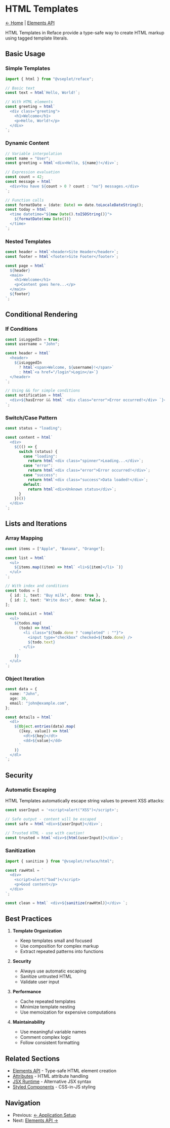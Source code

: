 # HTML Templates

[← Home](../readme.md) | [Elements API](./elements.md)

HTML Templates in Reface provide a type-safe way to create HTML markup using tagged template literals.

## Basic Usage

### Simple Templates

```typescript
import { html } from "@vseplet/reface";

// Basic text
const text = html`Hello, World!`;

// With HTML elements
const greeting = html`
  <div class="greeting">
    <h1>Welcome</h1>
    <p>Hello, World!</p>
  </div>
`;
```

### Dynamic Content

```typescript
// Variable interpolation
const name = "User";
const greeting = html`<div>Hello, ${name}!</div>`;

// Expression evaluation
const count = 42;
const message = html`
  <div>You have ${count > 0 ? count : "no"} messages.</div>
`;

// Function calls
const formatDate = (date: Date) => date.toLocaleDateString();
const today = html`
  <time datetime="${new Date().toISOString()}">
    ${formatDate(new Date())}
  </time>
`;
```

### Nested Templates

```typescript
const header = html`<header>Site Header</header>`;
const footer = html`<footer>Site Footer</footer>`;

const page = html`
  ${header}
  <main>
    <h1>Welcome</h1>
    <p>Content goes here...</p>
  </main>
  ${footer}
`;
```

## Conditional Rendering

### If Conditions

```typescript
const isLoggedIn = true;
const username = "John";

const header = html`
  <header>
    ${isLoggedIn
      ? html`<span>Welcome, ${username}!</span>`
      : html`<a href="/login">Login</a>`}
  </header>
`;

// Using && for simple conditions
const notification = html`
  <div>${hasError && html` <div class="error">Error occurred!</div> `}</div>
`;
```

### Switch/Case Pattern

```typescript
const status = "loading";

const content = html`
  <div>
    ${(() => {
      switch (status) {
        case "loading":
          return html`<div class="spinner">Loading...</div>`;
        case "error":
          return html`<div class="error">Error occurred!</div>`;
        case "success":
          return html`<div class="success">Data loaded!</div>`;
        default:
          return html`<div>Unknown status</div>`;
      }
    })()}
  </div>
`;
```

## Lists and Iterations

### Array Mapping

```typescript
const items = ["Apple", "Banana", "Orange"];

const list = html`
  <ul>
    ${items.map((item) => html` <li>${item}</li> `)}
  </ul>
`;

// With index and conditions
const todos = [
  { id: 1, text: "Buy milk", done: true },
  { id: 2, text: "Write docs", done: false },
];

const todoList = html`
  <ul>
    ${todos.map(
      (todo) => html`
        <li class="${todo.done ? "completed" : ""}">
          <input type="checkbox" checked=${todo.done} />
          ${todo.text}
        </li>
      `
    )}
  </ul>
`;
```

### Object Iteration

```typescript
const data = {
  name: "John",
  age: 30,
  email: "john@example.com",
};

const details = html`
  <dl>
    ${Object.entries(data).map(
      ([key, value]) => html`
        <dt>${key}</dt>
        <dd>${value}</dd>
      `
    )}
  </dl>
`;
```

## Security

### Automatic Escaping

HTML Templates automatically escape string values to prevent XSS attacks:

```typescript
const userInput = '<script>alert("XSS")</script>';

// Safe output - content will be escaped
const safe = html`<div>${userInput}</div>`;

// Trusted HTML - use with caution!
const trusted = html`<div>${html(userInput)}</div>`;
```

### Sanitization

```typescript
import { sanitize } from "@vseplet/reface/html";

const rawHtml = `
  <div>
    <script>alert("bad")</script>
    <p>Good content</p>
  </div>
`;

const clean = html` <div>${sanitize(rawHtml)}</div> `;
```

## Best Practices

1. **Template Organization**

   - Keep templates small and focused
   - Use composition for complex markup
   - Extract repeated patterns into functions

2. **Security**

   - Always use automatic escaping
   - Sanitize untrusted HTML
   - Validate user input

3. **Performance**

   - Cache repeated templates
   - Minimize template nesting
   - Use memoization for expensive computations

4. **Maintainability**
   - Use meaningful variable names
   - Comment complex logic
   - Follow consistent formatting

## Related Sections

- [Elements API](./elements.md) - Type-safe HTML element creation
- [Attributes](./attributes.md) - HTML attribute handling
- [JSX Runtime](../jsx/runtime.md) - Alternative JSX syntax
- [Styled Components](../styled/components.md) - CSS-in-JS styling

## Navigation

- Previous: [← Application Setup](../core/readme.md)
- Next: [Elements API →](./elements.md)
